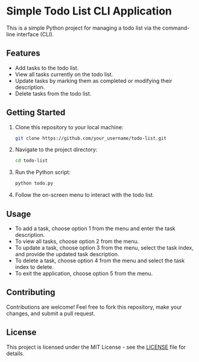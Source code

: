 # Simple Todo List CLI Application

This is a simple Python project for managing a todo list via the command-line interface (CLI).

## Features

- Add tasks to the todo list.
- View all tasks currently on the todo list.
- Update tasks by marking them as completed or modifying their description.
- Delete tasks from the todo list.

## Getting Started

1. Clone this repository to your local machine:

    ```bash
    git clone https://github.com/your_username/todo-list.git
    ```

2. Navigate to the project directory:

    ```bash
    cd todo-list
    ```

3. Run the Python script:

    ```bash
    python todo.py
    ```

4. Follow the on-screen menu to interact with the todo list.

## Usage

- To add a task, choose option 1 from the menu and enter the task description.
- To view all tasks, choose option 2 from the menu.
- To update a task, choose option 3 from the menu, select the task index, and provide the updated task description.
- To delete a task, choose option 4 from the menu and select the task index to delete.
- To exit the application, choose option 5 from the menu.

## Contributing

Contributions are welcome! Feel free to fork this repository, make your changes, and submit a pull request.

## License

This project is licensed under the MIT License - see the [LICENSE](LICENSE) file for details.
